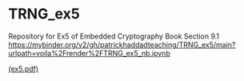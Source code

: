 # TRNG_ex5
Repository for Ex5 of Embedded Cryptography Book Section 9.1
https://mybinder.org/v2/gh/patrickhaddadteaching/TRNG_ex5/main?urlpath=voila%2Frender%2FTRNG_ex5_nb.ipynb

[(ex5.pdf)](https://mybinder.org/v2/gh/patrickhaddadteaching/TRNG_ex5/main?urlpath=voila%2Frender%2FTRNG_ex5_nb.ipynb)
